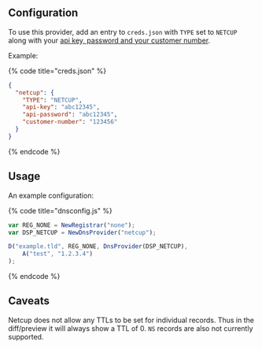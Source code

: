 ## Configuration

To use this provider, add an entry to `creds.json` with `TYPE` set to `NETCUP`
along with your [api key, password and your customer number](https://www.netcup-wiki.de/wiki/CCP_API#Authentifizierung).

Example:

{% code title="creds.json" %}
```json
{
  "netcup": {
    "TYPE": "NETCUP",
    "api-key": "abc12345",
    "api-password": "abc12345",
    "customer-number": "123456"
  }
}
```
{% endcode %}

## Usage
An example configuration:

{% code title="dnsconfig.js" %}
```javascript
var REG_NONE = NewRegistrar("none");
var DSP_NETCUP = NewDnsProvider("netcup");

D("example.tld", REG_NONE, DnsProvider(DSP_NETCUP),
    A("test", "1.2.3.4")
);
```
{% endcode %}

## Caveats
Netcup does not allow any TTLs to be set for individual records. Thus in
the diff/preview it will always show a TTL of 0. `NS` records are also
not currently supported.
